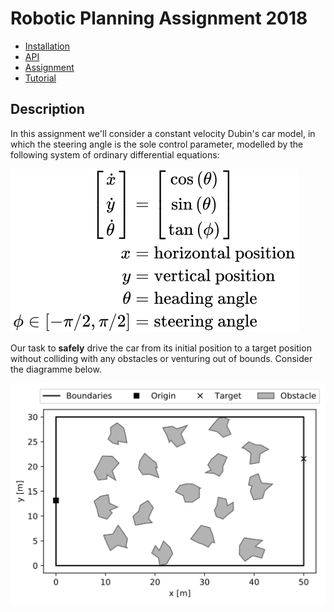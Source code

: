 # Robotic Planning Assignment 2018

- [Installation](doc/install.md)
- [API](doc/api.md)
- [Assignment](doc/assignment.md)
- [Tutorial](notebooks/tutorial.ipynb)

## Description

In this assignment we'll consider a constant velocity Dubin's car model, in which the steering angle is the sole control parameter, modelled by the following system of ordinary differential equations:

![](doc/eom.svg)

Our task to **safely** drive the car from its initial position to a target position without colliding with any obstacles or venturing out of bounds. Consider the diagramme below.

![](doc/env.svg)
